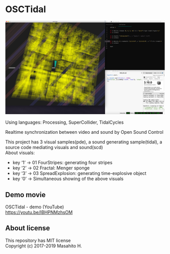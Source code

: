 # OSCTidal

![OSCTidal](/preview/OSCTidal.png)

Using languages: Processing, SuperCollider, TidalCycles

Realtime synchronization between video and sound by Open Sound Control

This project has 3 visual samples(pde), a sound generating sample(tidal), a source code mediating visuals and sound(scd)  
About visuals:
* key ‘1’ &rarr; 01 FourStripes: generating four stripes
* key ‘2’ &rarr; 02 Fractal: Menger sponge
* key ‘3’ &rarr; 03 SpreadExplosion: generating time-explosive object
* key ‘0’ &rarr; Simultaneous showing of the above visuals

## Demo movie
OSCTidal - demo (YouTube)  
<https://youtu.be/IBHPNMzhsOM>

## About license
This repository has MIT license  
Copyright (c) 2017-2019 Masahito H.
